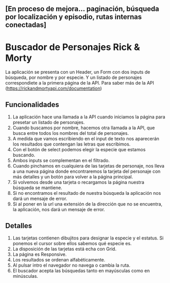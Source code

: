 ## [En proceso de mejora... paginación, búsqueda por localización y episodio, rutas internas conectadas]

# Buscador de Personajes Rick & Morty

La aplicación se presenta con un Header, un Form con dos inputs de búsqueda, por nombre y por especie. Y un listado
de personajes correspondiete a la primera página de la API. Para saber más de la API (https://rickandmortyapi.com/documentation)

## Funcionalidades

1. La aplicación hace una llamada a la API cuando iniciamos la página para presetar un listado de personajes.
2. Cuando buscamos por nombre, hacemos otra llamada a la API, que busca entre todos los nombres del total de personajes.
3. A medida que vamos escribiendo en el input de texto nos aparecerán los resultados que contengan las letras que escribimos.
4. Con el botón de select podemos elegir la especie que estamos buscando.
5. Ambos inputs se complementan en el filtrado.
6. Cuando pinchamos en cualquiera de las tarjetas de personaje, nos lleva a una nueva página donde encontraremos la tarjeta del personaje
   con más detalles y un botón para volver a la página principal.
7. Si volvemos desde una tarjeta o recargamos la página nuestra búsqueda se mantiene.
8. Si no encontramos el resultado de nuestra búsqueda la aplicación nos dará un mensaje de error.
9. Si al poner en la url una extensión de la dirección que no se encuentra, la aplicación, nos dará un mensaje de error.

## Detalles

1. Las tarjetas contienen dibujitos para designar la especie y el estatus. Si ponemos el cursor sobre ellos sabemos qué especie es.
2. La disposición de las tarjetas está echa con Grid.
3. La página es Responsive.
4. Los resultados se ordenan alfabéticamente.
5. Al pulsar intro el navegador no navega o cambia la ruta.
6. El buscador acepta las búsquedas tanto en mayúsculas como en minúsculas.
